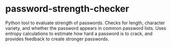 # password-strength-checker
 Python tool to evaluate strength of passwords. Checks for length, character variety, and whether the password appears in common password lists. Uses entropy calculations to estimate how hard a password is to crack, and provides feedback to create stronger passwords.
